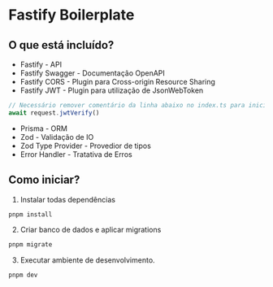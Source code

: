 # Fastify Boilerplate

## O que está incluído?

- Fastify - API
- Fastify Swagger - Documentação OpenAPI
- Fastify CORS - Plugin para Cross-origin Resource Sharing
- Fastify JWT - Plugin para utilização de JsonWebToken

```ts
// Necessário remover comentário da linha abaixo no index.ts para iniciar a verificação.
await request.jwtVerify()
```

- Prisma - ORM
- Zod - Validação de IO
- Zod Type Provider - Provedior de tipos
- Error Handler - Tratativa de Erros

## Como iniciar?

1. Instalar todas dependências

```bash
pnpm install
```

2. Criar banco de dados e aplicar migrations

```bash
pnpm migrate
```

3. Executar ambiente de desenvolvimento.

```bash
pnpm dev
```
